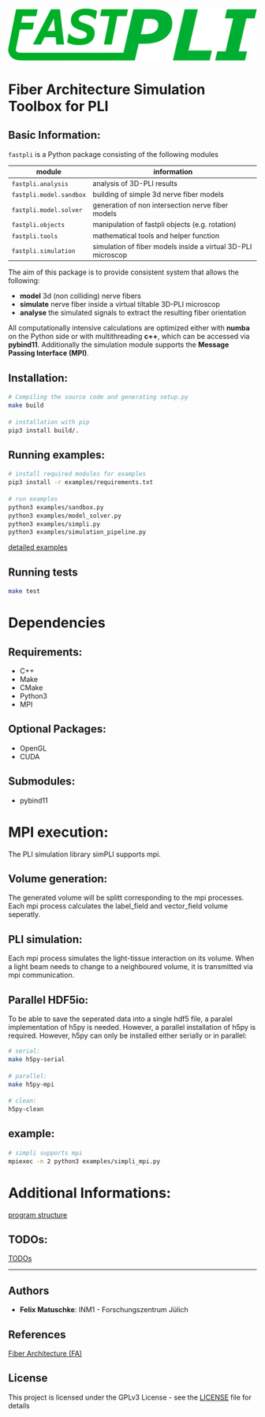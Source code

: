 <!-- 
________             ___________________________
___  __/_____ _________  /___  __ \__  /____  _/
__  /_ _  __ `/_  ___/  __/_  /_/ /_  /  __  /  
_  __/ / /_/ /_(__  )/ /_ _  ____/_  /____/ /   
/_/    \__,_/ /____/ \__/ /_/     /_____/___/    
-->
![](logo.png)

# Fiber Architecture Simulation Toolbox for PLI

## Basic Information:
`fastpli` is a Python package consisting of the following modules

| module                  | information                                                  |
| ----------------------- | ------------------------------------------------------------ |
| `fastpli.analysis`      | analysis of 3D-PLI results                                   |
| `fastpli.model.sandbox` | building of simple 3d nerve fiber models                     |
| `fastpli.model.solver`  | generation of non intersection nerve fiber models            |
| `fastpli.objects`       | manipulation of fastpli objects (e.g. rotation)              |
| `fastpli.tools`         | mathematical tools and helper function                       |
| `fastpli.simulation`    | simulation of fiber models inside a virtual 3D-PLI microscop |

The aim of this package is to provide consistent system that allows the following: 
* **model** 3d (non colliding) nerve fibers
* **simulate** nerve fiber inside a virtual tiltable 3D-PLI microscop
* **analyse** the simulated signals to extract the resulting fiber orientation

All computationally intensive calculations are optimized either with **numba** on the Python side or with multithreading **c++**, which can be accessed via **pybind11**. Additionally the simulation module supports the **Message Passing Interface (MPI)**.


## Installation:
```sh
# Compiling the source code and generating setup.py
make build

# installation with pip
pip3 install build/.
```

## Running examples:

```sh
# install required modules for examples
pip3 install -r examples/requirements.txt

# run examples
python3 examples/sandbox.py
python3 examples/model_solver.py
python3 examples/simpli.py
python3 examples/simulation_pipeline.py
```

[detailed examples](docs/examples.md)

## Running tests
```sh
make test
```

# Dependencies
## Requirements:
 - C++
 - Make
 - CMake
 - Python3
 - MPI

## Optional Packages:
 - OpenGL
 - CUDA

## Submodules:
 - pybind11

# MPI execution:
The PLI simulation library simPLI supports mpi.

## Volume generation:
The generated volume will be splitt corresponding to the mpi processes. Each mpi process calculates the label_field and vector_field volume seperatly.

## PLI simulation:
Each mpi process simulates the light-tissue interaction on its volume. When a light beam needs to change to a neighboured volume, it is transmitted via mpi communication.

## Parallel HDF5io:
To be able to save the seperated data into a single hdf5 file, a paralel implementation of h5py is needed. However, a parallel installation of h5py is required. However, h5py can only be installed either serially or in parallel:
```sh
# serial:
make h5py-serial

# parallel:
make h5py-mpi

# clean:
h5py-clean
```

## example:
```sh
# simpli supports mpi 
mpiexec -n 2 python3 examples/simpli_mpi.py
```

# Additional Informations:
[program structure](docs/structure.md)

## TODOs:
[TODOs](TODO.md)


---
## Authors
* **Felix Matuschke**: INM1 - Forschungszentrum Jülich

## References
[Fiber Architecture (FA)](https://www.fz-juelich.de/inm/inm-1/EN/Forschung/Fibre%20Architecture/Fibre%20Architecture_node.html)

## License
This project is licensed under the GPLv3 License - see the [LICENSE](LICENSE) file for details
